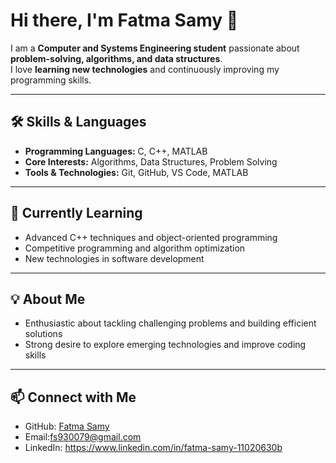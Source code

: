 # Hi there, I'm Fatma Samy 👋

I am a **Computer and Systems Engineering student** passionate about **problem-solving, algorithms, and data structures**.  
I love **learning new technologies** and continuously improving my programming skills.

---

## 🛠️ Skills & Languages
- **Programming Languages:** C, C++, MATLAB  
- **Core Interests:** Algorithms, Data Structures, Problem Solving  
- **Tools & Technologies:** Git, GitHub, VS Code, MATLAB  

---

## 🌱 Currently Learning
- Advanced C++ techniques and object-oriented programming  
- Competitive programming and algorithm optimization  
- New technologies in software development  

---

## 💡 About Me
- Enthusiastic about tackling challenging problems and building efficient solutions  
- Strong desire to explore emerging technologies and improve coding skills  

---

## 📫 Connect with Me
- GitHub: [Fatma Samy](https://github.com/fatma554)  
- Email:fs930079@gmail.com
- LinkedIn: https://www.linkedin.com/in/fatma-samy-11020630b
